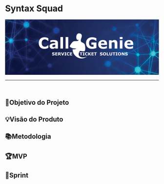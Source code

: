 # **Syntax Squad**
<p align="center">
  <img src="/documents/img/callgenielogogit.png" alt="logo da CallGenie">
<br>
<hr>
<br>
<h4 align="center">

## 📌Objetivo do Projeto

## 💡Visão do Produto

## 📚Metodologia

## 🏆**MVP**

## 📅Sprint
